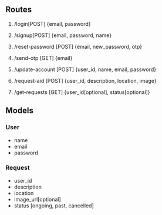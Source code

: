 

## Routes

1. /login[POST] {email, password}
2. /signup[POST] {email, password, name}
3. /reset-password [POST] {email, new_password, otp}
4. /send-otp [GET] {email}
5. /update-account [POST] {user_id, name, email, password}

6. /request-aid [POST] {user_id, description, location, image}
7. /get-requests [GET] {user_id[optional], status[optional]}



## Models

### User
- name
- email
- password

### Request
- user_id
- description
- location
- image_url[optional]
- status [ongoing, past, cancelled]
